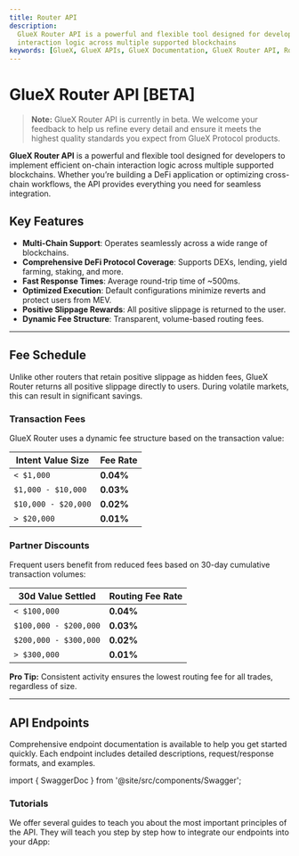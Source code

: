 ```yaml
---
title: Router API
description:
  GlueX Router API is a powerful and flexible tool designed for developers to implement efficient and optimized onchain
  interaction logic across multiple supported blockchains
keywords: [GlueX, GlueX APIs, GlueX Documentation, GlueX Router API, Router API, GlueX Router, Routing API]
---
```


<head>
    <!-- Meta -->
    <meta charset="UTF-8"/>
    <meta name="viewport" content="width=device-width, initial-scale=1.0"/>
    <meta name="description" content="GlueX Router API is a powerful and flexible tool designed for developers to implement efficient and optimized onchain interaction logic across multiple supported blockchains" />
    <meta name="keywords" content="GlueX, GlueX APIs, GlueX Documentation, GlueX Router API, Router API, GlueX Router, Routing API" />
    <meta name="author" content="GlueX Protocol" />
    <!-- Open Graph -->
    <meta property="og:title" content="Router API | GlueX Protocol" />
    <meta property="og:description" content="GlueX Router API is a powerful and flexible tool designed for developers to implement efficient and optimized onchain interaction logic across multiple supported blockchains" />
    <meta property="og:image" content="https://docs.gluex.xyz/banner.jpg" />
    <meta property="og:url" content="https://docs.gluex.xyz/gluex-apis/router-api/" />
    <meta property="og:type" content="website" />
    <!-- Twitter -->
    <meta name="twitter:title" content="Router API | GlueX Protocol" />
    <meta name="twitter:url" content="https://docs.gluex.xyz/gluex-apis/router-api/" />
    <meta name="twitter:description" content="GlueX Router API is a powerful and flexible tool designed for developers to implement efficient and optimized onchain interaction logic across multiple supported blockchains" />
    <meta name="twitter:image" content="https://docs.gluex.xyz/banner.jpg" />
    <meta name="twitter:card" content="https://docs.gluex.xyz/banner.jpg" />
</head>

# GlueX Router API [BETA]

> **Note:** GlueX Router API is currently in beta. We welcome your feedback to help us refine every detail and ensure it
> meets the highest quality standards you expect from GlueX Protocol products.

**GlueX Router API** is a powerful and flexible tool designed for developers to implement efficient on-chain interaction
logic across multiple supported blockchains. Whether you’re building a DeFi application or optimizing cross-chain
workflows, the API provides everything you need for seamless integration.

## Key Features

- **Multi-Chain Support**: Operates seamlessly across a wide range of blockchains.
- **Comprehensive DeFi Protocol Coverage**: Supports DEXs, lending, yield farming, staking, and more.
- **Fast Response Times**: Average round-trip time of ~500ms.
- **Optimized Execution**: Default configurations minimize reverts and protect users from MEV.
- **Positive Slippage Rewards**: All positive slippage is returned to the user.
- **Dynamic Fee Structure**: Transparent, volume-based routing fees.

---

## Fee Schedule

Unlike other routers that retain positive slippage as hidden fees, GlueX Router returns all positive slippage directly
to users. During volatile markets, this can result in significant savings.

### Transaction Fees

GlueX Router uses a dynamic fee structure based on the transaction value:

| **Intent Value Size** | **Fee Rate** |
| --------------------- | ------------ |
| `< $1,000`            | **0.04%**    |
| `$1,000 - $10,000`    | **0.03%**    |
| `$10,000 - $20,000`   | **0.02%**    |
| `> $20,000`           | **0.01%**    |

### Partner Discounts

Frequent users benefit from reduced fees based on 30-day cumulative transaction volumes:

| **30d Value Settled** | **Routing Fee Rate** |
| --------------------- | -------------------- |
| `< $100,000`          | **0.04%**            |
| `$100,000 - $200,000` | **0.03%**            |
| `$200,000 - $300,000` | **0.02%**            |
| `> $300,000`          | **0.01%**            |

**Pro Tip:** Consistent activity ensures the lowest routing fee for all trades, regardless of size.

---

## API Endpoints

Comprehensive endpoint documentation is available to help you get started quickly. Each endpoint includes detailed
descriptions, request/response formats, and examples.

import { SwaggerDoc } from '@site/src/components/Swagger';

<SwaggerDoc url="https://raw.githubusercontent.com/gluexprotocol/gluex-openapis/main/router-api/openapi.json" />

### Tutorials

We offer several guides to teach you about the most important principles of the API. They will teach you step by step
how to integrate our endpoints into your dApp:
